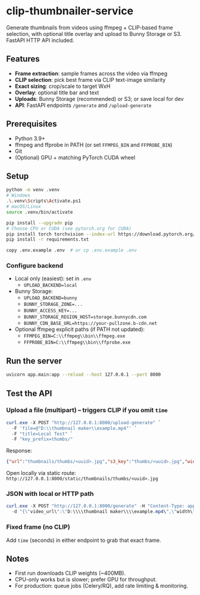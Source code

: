 # clip-thumbnailer-service

Generate thumbnails from videos using ffmpeg + CLIP-based frame selection, with optional title overlay and upload to Bunny Storage or S3. FastAPI HTTP API included.

## Features
- **Frame extraction**: sample frames across the video via ffmpeg
- **CLIP selection**: pick best frame via CLIP text-image similarity
- **Exact sizing**: crop/scale to target WxH
- **Overlay**: optional title bar and text
- **Uploads**: Bunny Storage (recommended) or S3; or save local for dev
- **API**: FastAPI endpoints `/generate` and `/upload-generate`

## Prerequisites
- Python 3.9+
- ffmpeg and ffprobe in PATH (or set `FFMPEG_BIN` and `FFPROBE_BIN`)
- Git
- (Optional) GPU + matching PyTorch CUDA wheel

## Setup
```bash
python -m venv .venv
# Windows
.\.venv\Scripts\Activate.ps1
# macOS/Linux
source .venv/bin/activate

pip install --upgrade pip
# Choose CPU or CUDA (see pytorch.org for CUDA)
pip install torch torchvision --index-url https://download.pytorch.org/whl/cpu
pip install -r requirements.txt

copy .env.example .env  # or cp .env.example .env
```

### Configure backend
- Local only (easiest): set in `.env`
  - `UPLOAD_BACKEND=local`
- Bunny Storage:
  - `UPLOAD_BACKEND=bunny`
  - `BUNNY_STORAGE_ZONE=...`
  - `BUNNY_ACCESS_KEY=...`
  - `BUNNY_STORAGE_REGION_HOST=storage.bunnycdn.com`
  - `BUNNY_CDN_BASE_URL=https://your-pullzone.b-cdn.net`
- Optional ffmpeg explicit paths (if PATH not updated):
  - `FFMPEG_BIN=C:\\ffmpeg\\bin\\ffmpeg.exe`
  - `FFPROBE_BIN=C:\\ffmpeg\\bin\\ffprobe.exe`

## Run the server
```bash
uvicorn app.main:app --reload --host 127.0.0.1 --port 8000
```

## Test the API
### Upload a file (multipart) – triggers CLIP if you omit `time`
```powershell
curl.exe -X POST "http://127.0.0.1:8000/upload-generate" `
  -F 'file=@"D:\\thumbnail maker\\example.mp4"' `
  -F "title=Local Test" `
  -F "key_prefix=thumbs/"
```
Response:
```json
{"url":"thumbnails/thumbs/<uuid>.jpg","s3_key":"thumbs/<uuid>.jpg","width":1280,"height":720}
```
Open locally via static route:
`http://127.0.0.1:8000/static/thumbnails/thumbs/<uuid>.jpg`

### JSON with local or HTTP path
```powershell
curl.exe -X POST "http://127.0.0.1:8000/generate" -H "Content-Type: application/json" `
  -d "{\"video_url\":\"D:\\\\thumbnail maker\\\\example.mp4\",\"width\":1280,\"height\":720}"
```

### Fixed frame (no CLIP)
Add `time` (seconds) in either endpoint to grab that exact frame.

## Notes
- First run downloads CLIP weights (~400MB).
- CPU-only works but is slower; prefer GPU for throughput.
- For production: queue jobs (Celery/RQ), add rate limiting & monitoring.